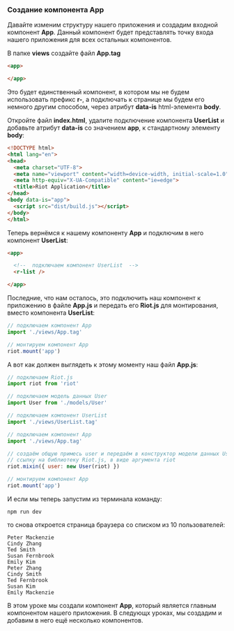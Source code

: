 <h3 id="create-component-app">Создание компонента App</h3>

Давайте изменим структуру нашего приложения и создадим входной компонент **App**. Данный компонент будет представлять точку входа нашего приложения для всех остальных компонентов.

В папке **views** создайте файл **App.tag**

```html
<app>

</app>
```

Это будет единственный компонент, в котором мы не будем использовать префикс **r-**, а подключать к странице мы будем его немного другим способом, через атрибут **data-is** html-элемента **body**.

Откройте файл **index.html**, удалите подключение компонента **UserList** и добавьте атрибут **data-is** со значением **app**, к стандартному элементу **body**:

```html
<!DOCTYPE html>
<html lang="en">
<head>
  <meta charset="UTF-8">
  <meta name="viewport" content="width=device-width, initial-scale=1.0">
  <meta http-equiv="X-UA-Compatible" content="ie=edge">
  <title>Riot Application</title>
</head>
<body data-is="app">
  <script src="dist/build.js"></script>
</body>
</html>
```

Теперь вернёмся к нашему компоненту **App** и подключим в него компонент **UserList**:

```html
<app>

  <!--  подключаем компонент UserList  -->
  <r-list />

</app>
```

Последние, что нам осталось, это подключить наш компонент к приложению в файле **App.js** и передать его **Riot.js** для монтирования, вместо компонента **UserList**:

```js
// подключаем компонент App
import './views/App.tag'

// монтируем компонент App
riot.mount('app')
```

А вот как должен выглядеть к этому моменту наш файл **App.js**:

```js
// подключаем Riot.js
import riot from 'riot'

// подключаем модель данных User
import User from './models/User'

// подключаем компонент UserList
import './views/UserList.tag'

// подключаем компонент App
import './views/App.tag'

// создаём общую примесь user и передаём в конструктор модели данных User
// ссылку на библиотеку Riot.js, в виде аргумента riot
riot.mixin({ user: new User(riot) })

// монтируем компонент App
riot.mount('app')
```

И если мы теперь запустим из терминала команду:

```
npm run dev
```

то снова откроется страница браузера со списком из 10 пользователей:

```
Peter Mackenzie
Cindy Zhang
Ted Smith
Susan Fernbrook
Emily Kim
Peter Zhang
Cindy Smith
Ted Fernbrook
Susan Kim
Emily Mackenzie
```

В этом уроке мы создали компонент **App**, который является главным компонентом нашего приложения. В следующх уроках, мы создадим и добавим в него ещё несколько компонентов.
